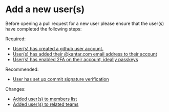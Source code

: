 # Add a new user(s)

Before opening a pull request for a new user please ensure that the user(s) have completed the following steps:

Required:
* [User(s) has created a github user account.](https://github.com/signup)
* [User(s) has added their @kantar.com email address to their account](https://docs.github.com/en/account-and-profile/setting-up-and-managing-your-personal-account-on-github/managing-email-preferences/adding-an-email-address-to-your-github-account)
* [User(s) has enabled 2FA on their account, ideally passkeys](https://docs.github.com/en/authentication/securing-your-account-with-two-factor-authentication-2fa/configuring-two-factor-authentication#configuring-two-factor-authentication-using-a-passkey)

Recommended:
* [User has set up commit signature verification](https://docs.github.com/en/authentication/managing-commit-signature-verification/signing-commits)

Changes:

* [Added user(s) to members list](https://github.com/KantarWorldpanel/github-enterprise/blob/master/members.auto.tfvars)
* [Added user(s) to related teams](https://github.com/KantarWorldpanel/github-enterprise/blob/master/teams.auto.tfvars)